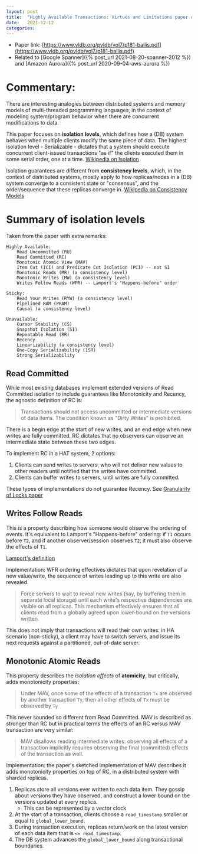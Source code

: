 ```yaml
---
layout: post
title:  "Highly Available Transactions: Virtues and Limitations paper overview"
date:   2021-12-12
categories:
---
```


- Paper link: [https://www.vldb.org/pvldb/vol7/p181-bailis.pdf](https://www.vldb.org/pvldb/vol7/p181-bailis.pdf)
- Related to [Google Spanner]({% post_url 2021-08-20-spanner-2012 %}) and [Amazon Aurora]({% post_url 2020-09-04-aws-aurora %})

# Commentary:

There are interesting analogies between distributed systems and memory models of multi-threaded programming languages, in the context of modeling system/program behavior when there are concurrent modifications to data.

This paper focuses on **isolation levels**, which defines how a (DB) system behaves when multiple clients modify the same piece of data. The highest isolation level - Serializable - dictates that a system should execute concurrent client-issued transactions "as if" the clients executed them in some serial order, one at a time. [Wikipedia on Isolation](https://en.m.wikipedia.org/wiki/Isolation_(database_systems))

Isolation guarantees are different from **consistency levels**, which, in the context of distributed systems, mostly apply to how replicas/nodes in a (DB) system converge to a consistent state or "consensus", and the order/sequence that these replicas converge in. [Wikipedia on Consistency Models](https://en.m.wikipedia.org/wiki/Consistency_model)


# Summary of isolation levels

Taken from the paper with extra remarks:

```
Highly Available:
    Read Uncommitted (RU)
    Read Committed (RC)
    Monotonic Atomic View (MAV)
    Item Cut (ICI) and Predicate Cut Isolation (PCI) -- not SI
    Monotonic Reads (MR) (a consistency level)
    Monotonic Writes (MW) (a consistency level)
    Writes Follow Reads (WFR) -- Lamport's "Happens-before" order

Sticky:
    Read Your Writes (RYW) (a consistency level)
    Pipelined RAM (PRAM)
    Causal (a consistency level)

Unavailable:
    Cursor Stability (CS)
    Snapshot Isolation (SI)
    Repeatable Read (RR)
    Recency
    Linearizability (a consistency level)
    One-Copy Serializability (1SR)
    Strong Serializability

```

## Read Committed

While most existing databases implement extended versions of Read Committed isolation to include guarantees like Monotonicity and Recency, the agnostic definition of RC is:

> Transactions should not access uncommitted or intermediate versions of data items. The condition known as "Dirty Writes" is prohibited.

There is a begin edge at the start of new writes, and an end edge when new writes are fully committed. RC dictates that no observers can observe an intermediate state between these two edges.

To implement RC in a HAT system, 2 options:

1. Clients can send writes to servers, who will not deliver new values to other readers until notified that the writes have committed.
2. Clients can buffer writes to servers, until writes are fully committed.

These types of implementations do not guarantee Recency. See [Granularity of Locks paper](https://web.stanford.edu/class/cs245/readings/granularity-of-locks.pdf)

## Writes Follow Reads

This is a property describing how someone would observe the ordering of events. It's equivalent to Lamport's "Happens-before" ordering: if `T1` occurs before `T2`, and if another observer/session observes `T2`, it must also observe the effects of `T1`.

[Lamport's definition](https://en.m.wikipedia.org/wiki/Happened-before)

Implementation: WFR ordering effectives dictates that upon revelation of a new value/write, the sequence of writes leading up to this write are also revealed.

> Force servers to wait to reveal new writes (say, by buffering them in separate local storage) until each write's respective dependencies are visible on all replicas. This mechanism effectively ensures that all clients read from a globally agreed upon lower-bound on the versions written.

This does not imply that transactions will read their own writes: in HA scenario (non-sticky), a client may have to switch servers, and issue its next requests against a partitioned, out-of-date server.


## Monotonic Atomic Reads

This property describes the _isolation effects_ of **atomicity**, but critically, adds monotonicity properties:

> Under MAV, once some of the effects of a transaction `Tx` are observed by another transaction `Ty`, then all other effects of `Tx` must be observed by `Ty`

This never sounded so different from Read Committed. MAV is described as stronger than RC but in practical terms the effects of an RC versus MAV transaction are very similar: 

> MAV disallows reading intermediate writes: observing all effects of a transaction implicitly requires observing the final (committed) effects of the transaction as well.

Implementation: the paper's sketched implementation of MAV describes it adds monotonicity properties on top of RC, in a distributed system with sharded replicas.

1. Replicas store all versions ever written to each data item. They gossip about versions they have observed, and construct a lower bound on the versions updated at every replica.
    * This can be represented by a vector clock
2. At the start of a transaction, clients choose a `read_timestamp` smaller or equal to `global_lower_bound`.
3. During transaction execution, replicas return/work on the latest version of each data item that is `<= read_timestamp`.
4. The DB system advances the `global_lower_bound` along transactional boundaries.

